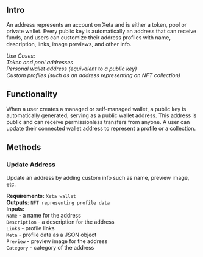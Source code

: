 ## Intro
An address represents an account on Xeta and is either a token, pool or private wallet. Every public key is automatically an address that can receive funds, and users can customize their address profiles with name, description, links, image previews, and other info.

*Use Cases:  
Token and pool addresses  
Personal wallet address (equivalent to a public key)  
Custom profiles (such as an address representing an NFT collection)*

## Functionality
When a user creates a managed or self-managed wallet, a public key is automatically generated, serving as a public wallet address. This address is public and can receive permissionless transfers from anyone. A user can update their connected wallet address to represent a profile or a collection.

## Methods

### Update Address
Update an address by adding custom info such as name, preview image, etc.

**Requirements:** `Xeta wallet`  
**Outputs:** `NFT representing profile data`  
**Inputs:**  
`Name` - a name for the address  
`Description` - a description for the address  
`Links` - profile links  
`Meta` - profile data as a JSON object  
`Preview` - preview image for the address  
`Category` - category of the address  
